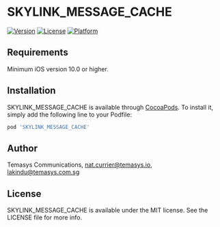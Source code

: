 # SKYLINK_MESSAGE_CACHE

[![Version](https://img.shields.io/cocoapods/v/SKYLINK_MESSAGE_CACHE.svg?style=flat)](https://cocoapods.org/pods/SKYLINK_MESSAGE_CACHE)
[![License](https://img.shields.io/cocoapods/l/SKYLINK_MESSAGE_CACHE.svg?style=flat)](https://cocoapods.org/pods/SKYLINK_MESSAGE_CACHE)
[![Platform](https://img.shields.io/cocoapods/p/SKYLINK_MESSAGE_CACHE.svg?style=flat)](https://cocoapods.org/pods/SKYLINK_MESSAGE_CACHE)

## Requirements
Minimum iOS version 10.0 or higher.

## Installation

SKYLINK_MESSAGE_CACHE is available through [CocoaPods](https://cocoapods.org). To install
it, simply add the following line to your Podfile:

```ruby
pod 'SKYLINK_MESSAGE_CACHE'
```

## Author

Temasys Communications, nat.currier@temasys.io, lakindu@temasys.com.sg

## License

SKYLINK_MESSAGE_CACHE is available under the MIT license. See the LICENSE file for more info.
